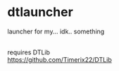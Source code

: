 # dtlauncher

launcher for my... idk.. something

\
requires DTLib\
https://github.com/Timerix22/DTLib